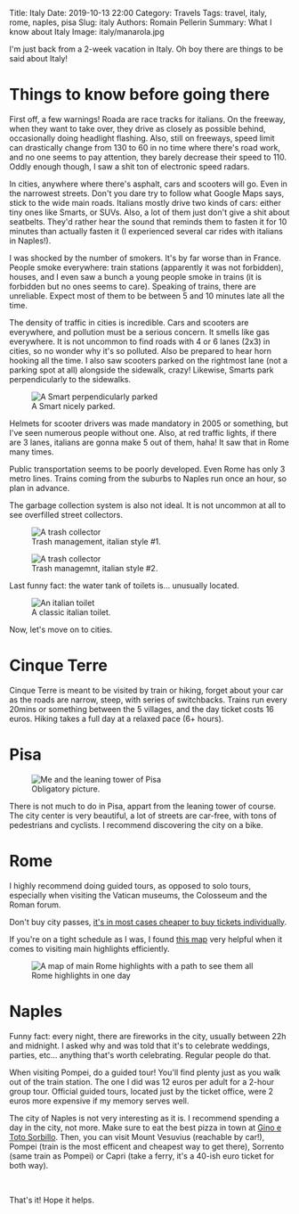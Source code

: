 Title: Italy
Date: 2019-10-13 22:00
Category: Travels
Tags: travel, italy, rome, naples, pisa
Slug: italy
Authors: Romain Pellerin
Summary: What I know about Italy
Image: italy/manarola.jpg

I'm just back from a 2-week vacation in Italy. Oh boy there are things to be said about Italy!

# Things to know before going there

First off, a few warnings! Roada are race tracks for italians. On the freeway, when they want to take over, they drive as closely as possible behind, occasionally doing headlight flashing. Also, still on freeways, speed limit can drastically change from 130 to 60 in no time where there's road work, and no one seems to pay attention, they barely decrease their speed to 110. Oddly enough though, I saw a shit ton of electronic speed radars.

In cities, anywhere where there's asphalt, cars and scooters will go. Even in the narrowest streets. Don't you dare try to follow what Google Maps says, stick to the wide main roads. Italians mostly drive two kinds of cars: either tiny ones like Smarts, or SUVs. Also, a lot of them just don't give a shit about seatbelts. They'd rather hear the sound that reminds them to fasten it for 10 minutes than actually fasten it (I experienced several car rides with italians in Naples!).

I was shocked by the number of smokers. It's by far worse than in France. People smoke everywhere: train stations (apparently it was not forbidden), houses, and I even saw a bunch a young people smoke in trains (it is forbidden but no ones seems to care). Speaking of trains, there are unreliable. Expect most of them to be between 5 and 10 minutes late all the time.

The density of traffic in cities is incredible. Cars and scooters are everywhere, and pollution must be a serious concern. It smells like gas everywhere. It is not uncommon to find roads with 4 or 6 lanes (2x3) in cities, so no wonder why it's so polluted. Also be prepared to hear horn hooking all the time. I also saw scooters parked on the rightmost lane (not a parking spot at all) alongside the sidewalk, crazy! Likewise, Smarts park perpendicularly to the sidewalks.

<figure class="center">
<img src="{filename}/images/italy/smart.jpg" alt="A Smart perpendicularly parked" />
<figcaption>A Smart nicely parked.</figcaption>
</figure>

Helmets for scooter drivers was made mandatory in 2005 or something, but I've seen numerous people without one. Also, at red traffic lights, if there are 3 lanes, italians are gonna make 5 out of them, haha! It saw that in Rome many times.

Public transportation seems to be poorly developed. Even Rome has only 3 metro lines. Trains coming from the suburbs to Naples run once an hour, so plan in advance.

The garbage collection system is also not ideal. It is not uncommon at all to see overfilled street collectors.

<figure class="center">
<img src="{filename}/images/italy/trash1.jpg" alt="A trash collector" />
<figcaption>Trash management, italian style #1.</figcaption>
</figure>

<figure class="center">
<img src="{filename}/images/italy/trash2.jpg" alt="A trash collector" />
<figcaption>Trash managemnt, italian style #2.</figcaption>
</figure>

Last funny fact: the water tank of toilets is... unusually located.

<figure class="center">
<img src="{filename}/images/italy/toilet.jpg" alt="An italian toilet" />
<figcaption>A classic italian toilet.</figcaption>
</figure>

Now, let's move on to cities.

# Cinque Terre

Cinque Terre is meant to be visited by train or hiking, forget about your car as the roads are narrow, steep, with series of switchbacks. Trains run every 20mins or something between the 5 villages, and the day ticket costs 16 euros. Hiking takes a full day at a relaxed pace (6+ hours).

# Pisa

<figure class="center">
<img src="{filename}/images/italy/pisa.jpg" alt="Me and the leaning tower of Pisa" />
<figcaption>Obligatory picture.</figcaption>
</figure>

There is not much to do in Pisa, appart from the leaning tower of course. The city center is very beautiful, a lot of streets are car-free, with tons of pedestrians and cyclists. I recommend discovering the city on a bike.

# Rome

I highly recommend doing guided tours, as opposed to solo tours, especially when visiting the Vatican museums, the Colosseum and the Roman forum.

Don't buy city passes, [it's in most cases cheaper to buy tickets individually](https://revealedrome.com/2017/05/is-a-roma-pass-worth-it-or-omnia-card/).

If you're on a tight schedule as I was, I found [this map](https://www.romewise.com/rome-highlights-in-one-day.html) very helpful when it comes to visiting main highlights efficiently.

<figure class="center">
<img src="{filename}/images/italy/rome-highlights.png" alt="A map of main Rome highlights with a path to see them all" />
<figcaption>Rome highlights in one day</figcaption>
</figure>

# Naples

Funny fact: every night, there are fireworks in the city, usually between 22h and midnight. I asked why and was told that it's to celebrate weddings, parties, etc... anything that's worth celebrating. Regular people do that.

When visiting Pompei, do a guided tour! You'll find plenty just as you walk out of the train station. The one I did was 12 euros per adult for a 2-hour group tour. Official guided tours, located just by the ticket office, were 2 euros more expensive if my memory serves well.

The city of Naples is not very interesting as it is. I recommend spending a day in the city, not more. Make sure to eat the best pizza in town at [Gino e Toto Sorbillo](https://www.sorbillo.it/). Then, you can visit Mount Vesuvius (reachable by car!), Pompei (train is the most efficent and cheapest way to get there), Sorrento (same train as Pompei) or Capri (take a ferry, it's a 40-ish euro ticket for both way).

<br />

That's it! Hope it helps.
